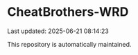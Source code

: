 # CheatBrothers-WRD

Last updated: 2025-06-21 08:14:23

This repository is automatically maintained.

